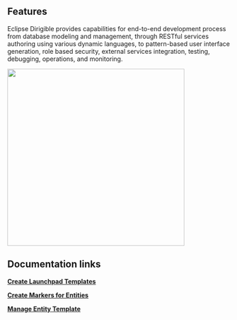 ## Features

Eclipse Dirigible provides capabilities for end-to-end development process from database modeling and management, 
through RESTful services authoring using various dynamic languages, to pattern-based user interface generation, 
role based security, external services integration, testing, debugging, operations, and monitoring.

<img src="https://github.com/dirigiblelabs/curriculum/blob/master/IvaMilusheva/Images/graphic.jpg" width="400" >

## Documentation links

**[Create Launchpad Templates](https://github.com/dirigiblelabs/curriculum/blob/master/IvaMilusheva/LaunchpadTemplates.md)**

**[Create Markers for Entities](https://github.com/dirigiblelabs/curriculum/blob/master/IvaMilusheva/MarkersForEntities.md)**

**[Manage Entity Template](https://github.com/dirigiblelabs/curriculum/blob/master/IvaMilusheva/ManageEntityTemplate.md)**


